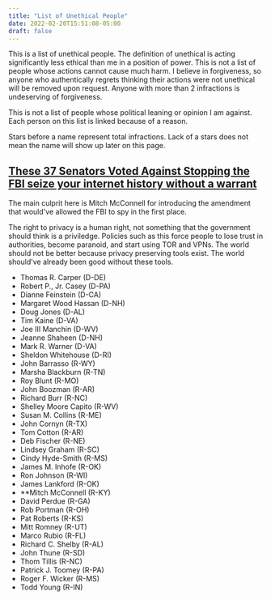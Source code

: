 ```yaml
---
title: "List of Unethical People"
date: 2022-02-20T15:51:08-05:00
draft: false
---
```


This is a list of unethical people. The definition of unethical is acting significantly less ethical than me in a position of power. This is not a list of people whose actions cannot cause much harm. I believe in forgiveness, so anyone who authentically regrets thinking their actions were not unethical will be removed upon request. Anyone with more than 2 infractions is undeserving of forgiveness.

This is not a list of people whose political leaning or opinion I am against. Each person
on this list is linked because of a reason.

Stars before a name represent total infractions. Lack of a stars does not mean the name will show up later on this page.

## [These 37 Senators Voted Against Stopping the FBI seize your internet history without a warrant](https://www.privateinternetaccess.com/blog/these-are-the-37-senators-that-voted-to-let-the-fbi-seize-your-internet-history-without-a-warrant/)

The main culprit here is Mitch McConnell for introducing the amendment that would've allowed the FBI to spy in the first place.

The right to privacy is a human right, not something that the government should think is a priviledge. Policies such as this force people to lose trust in authorities, become paranoid, and start using TOR and VPNs. The world should not be better because privacy preserving tools exist. The world should've already been good without these tools.

- Thomas R. Carper (D-DE)
- Robert P., Jr. Casey (D-PA)
- Dianne Feinstein (D-CA)
- Margaret Wood Hassan (D-NH)
- Doug Jones (D-AL)
- Tim Kaine (D-VA)
- Joe III Manchin (D-WV)
- Jeanne Shaheen (D-NH)
- Mark R. Warner (D-VA)
- Sheldon Whitehouse (D-RI)
- John Barrasso (R-WY)
- Marsha Blackburn (R-TN)
- Roy Blunt (R-MO)
- John Boozman (R-AR)
- Richard Burr (R-NC)
- Shelley Moore Capito (R-WV)
- Susan M. Collins (R-ME)
- John Cornyn (R-TX)
- Tom Cotton (R-AR)
- Deb Fischer (R-NE)
- Lindsey Graham (R-SC)
- Cindy Hyde-Smith (R-MS)
- James M. Inhofe (R-OK)
- Ron Johnson (R-WI)
- James Lankford (R-OK)
- **Mitch McConnell (R-KY)
- David Perdue (R-GA)
- Rob Portman (R-OH)
- Pat Roberts (R-KS)
- Mitt Romney (R-UT)
- Marco Rubio (R-FL)
- Richard C. Shelby (R-AL)
- John Thune (R-SD)
- Thom Tillis (R-NC)
- Patrick J. Toomey (R-PA)
- Roger F. Wicker (R-MS)
- Todd Young (R-IN)
